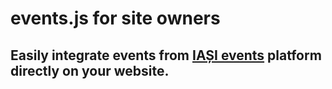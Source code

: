# events.js for site owners
## Easily integrate events from [IAȘI events](https://iasievents.ro) platform directly on your website.

